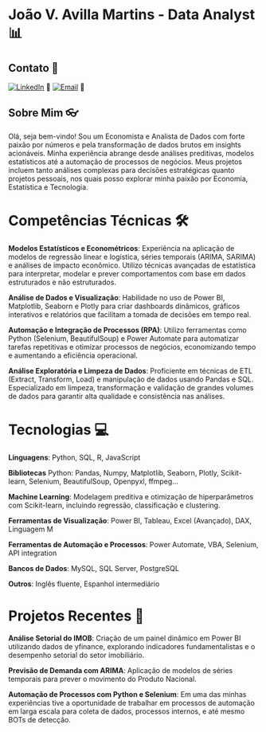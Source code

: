 # João V. Avilla Martins - Data Analyst :bar_chart:

## Contato :iphone:
[![LinkedIn](https://img.shields.io/badge/LinkedIn-blue?logo=linkedin)](https://www.linkedin.com/in/joaoavilla) :briefcase:
[![Email](https://img.shields.io/badge/Email-red?logo=gmail)](mailto:jv_avilla2@hotmail.com) :e-mail:

## Sobre Mim :eyeglasses:

Olá, seja bem-vindo! Sou um Economista e Analista de Dados com forte paixão por números e pela transformação de dados brutos em insights acionáveis. Minha experiência abrange desde análises preditivas, modelos estatísticos até a automação de processos de negócios. Meus projetos incluem tanto análises complexas para decisões estratégicas quanto projetos pessoais, nos quais posso explorar minha paixão por Economia, Estatística e Tecnologia.

# Competências Técnicas :hammer_and_wrench:

**Modelos Estatísticos e Econométricos**: Experiência na aplicação de modelos de regressão linear e logística, séries temporais (ARIMA, SARIMA) e análises de impacto econômico. Utilizo técnicas avançadas de estatística para interpretar, modelar e prever comportamentos com base em dados estruturados e não estruturados.

**Análise de Dados e Visualização**: Habilidade no uso de Power BI, Matplotlib, Seaborn e Plotly para criar dashboards dinâmicos, gráficos interativos e relatórios que facilitam a tomada de decisões em tempo real.

**Automação e Integração de Processos (RPA)**: Utilizo ferramentas como Python (Selenium, BeautifulSoup) e Power Automate para automatizar tarefas repetitivas e otimizar processos de negócios, economizando tempo e aumentando a eficiência operacional.

**Análise Exploratória e Limpeza de Dados**: Proficiente em técnicas de ETL (Extract, Transform, Load) e manipulação de dados usando Pandas e SQL. Especializado em limpeza, transformação e validação de grandes volumes de dados para garantir alta qualidade e consistência nas análises.
  
# Tecnologias :computer:

**Linguagens**: Python, SQL, R, JavaScript

**Bibliotecas** Python: Pandas, Numpy, Matplotlib, Seaborn, Plotly, Scikit-learn, Selenium, BeautifulSoup, Openpyxl, ffmpeg...

**Machine Learning**: Modelagem preditiva e otimização de hiperparâmetros com Scikit-learn, incluindo regressão, classificação e clustering.

**Ferramentas de Visualização**: Power BI, Tableau, Excel (Avançado), DAX, Linguagem M

**Ferramentas de Automação e Processos**: Power Automate, VBA, Selenium, API integration

**Bancos de Dados**: MySQL, SQL Server, PostgreSQL

**Outros**: Inglês fluente, Espanhol intermediário

# Projetos Recentes :rocket:
**Análise Setorial do IMOB**: Criação de um painel dinâmico em Power BI utilizando dados de yfinance, explorando indicadores fundamentalistas e o desempenho setorial do setor imobiliário.

**Previsão de Demanda com ARIMA**: Aplicação de modelos de séries temporais para prever o movimento do Produto Nacional. 

**Automação de Processos com Python e Selenium**: Em uma das minhas experiências tive a oportunidade de trabalhar em processos de automação em larga escala para coleta de dados, processos internos, e até mesmo BOTs de detecção.
